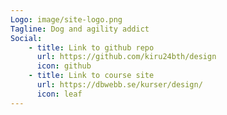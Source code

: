 ```yaml
---
Logo: image/site-logo.png
Tagline: Dog and agility addict
Social:
    - title: Link to github repo
      url: https://github.com/kiru24bth/design
      icon: github
    - title: Link to course site
      url: https://dbwebb.se/kurser/design/
      icon: leaf
---
```

